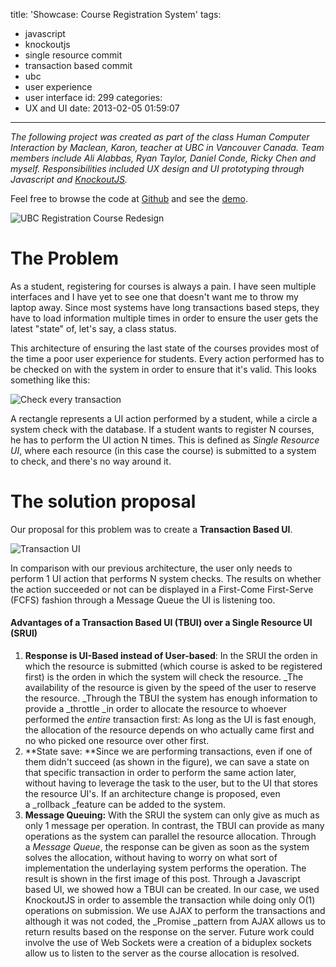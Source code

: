title: 'Showcase: Course Registration System'
tags:
  - javascript
  - knockoutjs
  - single resource commit
  - transaction based commit
  - ubc
  - user experience
  - user interface
id: 299
categories:
  - UX and UI
date: 2013-02-05 01:59:07
---

_The following project was created as part of the class Human Computer Interaction by Maclean, Karon, teacher at UBC in Vancouver Canada. Team members include Ali Alabbas, Ryan Taylor, Daniel Conde, Ricky Chen and myself. Responsibilities included UX design and UI prototyping through Javascript and [KnockoutJS](http://knockoutjs.com/ "KnockoutJS")._

Feel free to browse the code at [Github](https://github.com/jjperezaguinaga/UBC-CoursesWorklist "UBC Courses Worklist") and see the [demo](http://jjperezaguinaga.github.com/UBC-CoursesWorklist/ "UBC Courses List Demo").<!--more-->

![UBC Registration Course Redesign](https://raw.github.com/jjperezaguinaga/UBC-CoursesWorklist/master/app/images/prototypes/Worklist%20prototype%20v5.png)

# The Problem

As a student, registering for courses is always a pain. I have seen multiple interfaces and I have yet to see one that doesn't want me to throw my laptop away. Since most systems have long transactions based steps, they have to load information multiple times in order to ensure the user gets the latest "state" of, let's say, a class status.

This architecture of ensuring the last state of the courses provides most of the time a poor user experience for students. Every action performed has to be checked on with the system in order to ensure that it's valid. This looks something like this:

![Check every transaction](https://assets.jjperezaguinaga.com/articles/v1/showcase-course-registration-system/ubc-course-register-normal-workflow.png)

A rectangle represents a UI action performed by a student, while a circle a system check with the database. If a student wants to register N courses, he has to perform the UI action N times. This is defined as _Single Resource UI_, where each resource (in this case the course) is submitted to a system to check, and there's no way around it.

# The solution proposal

Our proposal for this problem was to create a **Transaction Based UI**.

![Transaction UI](https://assets.jjperezaguinaga.com/articles/v1/showcase-course-registration-system/ubc-course-register-transaction-workflow.png)

In comparison with our previous architecture, the user only needs to perform 1 UI action that performs N system checks. The results on whether the action succeeded or not can be displayed in a First-Come First-Serve (FCFS) fashion through a Message Queue the UI is listening too.


#### Advantages of a Transaction Based UI (TBUI) over a Single Resource UI (SRUI)

1. **Response is UI-Based instead of User-based**: In the SRUI the orden in which the resource is submitted (which course is asked to be registered first) is the orden in which the system will check the resource. _The availability of the resource is given by the speed of the user to reserve the resource. _Through the TBUI the system has enough information to provide a _throttle _in order to allocate the resource to whoever performed the _entire_ transaction first: As long as the UI is fast enough, the allocation of the resource depends on who actually came first and no who picked one resource over other first.
2.  **State save: **Since we are performing transactions, even if one of them didn't succeed (as shown in the figure), we can save a state on that specific transaction in order to perform the same action later, without having to leverage the task to the user, but to the UI that stores the resource UI's. If an architecture change is proposed, even a _rollback _feature can be added to the system.
3.  **Message Queuing:** With the SRUI the system can only give as much as only 1 message per operation. In contrast, the TBUI can provide as many operations as the system can parallel the resource allocation. Through a _Message Queue_, the response can be given as soon as the system solves the allocation, without having to worry on what sort of implementation the underlaying system performs the operation.
The result is shown in the first image of this post. Through a Javascript based UI, we showed how a TBUI can be created. In our case, we used KnockoutJS in order to assemble the transaction while doing only O(1) operations on submission. We use AJAX to perform the transactions and although it was not coded, the _Promise _pattern from AJAX allows us to return results based on the response on the server. Future work could involve the use of Web Sockets were a creation of a biduplex sockets allow us to listen to the server as the course allocation is resolved.
